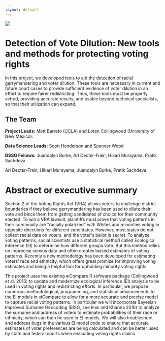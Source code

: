 ```yaml
---
layout: default
---
```


<img src="{{ site.url }}{{ site.baseurl }}/assets/img/eScience.png">


# Detection of Vote Dilution: New tools and methods for protecting voting rights

In this project, we developed tools to aid the detection of racial
gerrymandering and voter dilution. These tools are necessary in current and
future court cases to provide sufficient evidence of voter dilution in an
effort to require fairer redistricting. Thus, these tools must be properly
vetted, providing accurate results, and usable beyond technical specialists, so
that their utilization can expand.

## The Team

**Project Leads:** Matt Barreto (UCLA) and Loren Collingwood (University of New Mexico).

**Data Science Leads:** Scott Henderson and Spencer Wood

**DSSG Fellows:** Juandalyn Burke, Ari Decter-Frain, Hikari Murayama, Pratik Sachdeva

Ari Decter-Frain, Hikari Murayama, Juandalyn Burke, Pratik Sachdeva

# Abstract or executive summary

Section 2 of the Voting Rights Act (VRA) allows voters to challenge district
boundaries if they believe gerrymandering has been used to dilute their vote and
block them from getting candidates of choice for their community elected. To win
a VRA lawsuit, plaintiffs must prove that voting patterns in their community are
"racially polarized" with Whites and minorities voting in opposite directions
for different candidates. However, most states do not collect racial data on
voters, and the voter's ballot is secret. To analyze voting patterns, social
scientists use a statistical method called Ecological Inference (EI) to
determine how different groups vote. But this method relies on imprecise census
data and often creates biased estimates of voting patterns. Recently a new
methodology has been developed for estimating voters’ race and ethnicity, which
offers great promise for improving voting estimates and being a helpful tool for
upholding minority voting rights.

This project uses the existing eiCompare R software package (Collingwood et al. 2016) to update and modernize ecological inference (EI) analysis to be used in voting rights and redistricting efforts. In particular, we propose numerous methodological, programming, and statistical advancements to the EI models in eiCompare to allow for a more accurate and precise model to capture racial voting patterns. In particular we will incorporate Bayesian Improved Surname Geocoding (BISG, see Imai and Khanna 2016) to analyze the surname and address of voters to estimate probabilities of their race or ethnicity, which can then be used in EI models. We will also troubleshoot and address bugs in the various EI model code to ensure that accurate estimates of voter preferences are being calculated and can be better used by state and federal courts when evaluating voting rights claims.